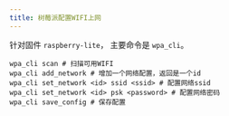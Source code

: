 ```yaml
---
title: 树莓派配置WIFI上网
---
```


针对固件 `raspberry-lite`， 主要命令是 `wpa_cli`。

```shell
wpa_cli scan # 扫描可用WIFI
wpa_cli add_network # 增加一个网络配置，返回是一个id
wpa_cli set_network <id> ssid <ssid> # 配置网络ssid
wpa_cli set_network <id> psk <password> # 配置网络密码
wpa_cli save_config # 保存配置 
```